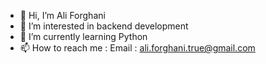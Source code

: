 - 👋 Hi, I’m Ali Forghani
- 👀 I’m interested in backend development
- 🌱 I’m currently learning Python
- 📫 How to reach me : Email : ali.forghani.true@gmail.com